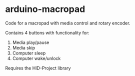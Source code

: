 # arduino-macropad

Code for a macropad with media control and rotary encoder.

Contains 4 buttons with functionality for:
  1. Media play/pause
  2. Media skip
  3. Computer sleep
  4. Computer wake/unlock

Requires the HID-Project library
